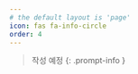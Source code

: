 ```yaml
---
# the default layout is 'page'
icon: fas fa-info-circle
order: 4
---
```


> 작성 예정
{: .prompt-info }
